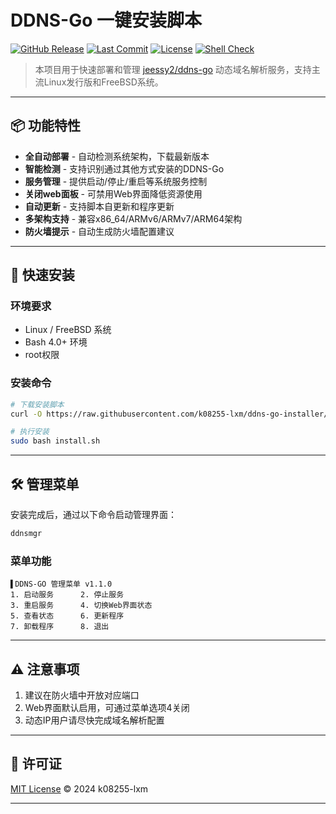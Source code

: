 # DDNS-Go 一键安装脚本

[![GitHub Release](https://img.shields.io/github/v/release/k08255-lxm/ddns-go-installer)](https://github.com/k08255-lxm/ddns-go-installer/releases)
[![Last Commit](https://img.shields.io/github/last-commit/k08255-lxm/ddns-go-installer?style=flat-square)](https://github.com/k08255-lxm/ddns-go-installer/commits/main)
[![License](https://img.shields.io/github/license/k08255-lxm/ddns-go-installer)](LICENSE)
[![Shell Check](https://img.shields.io/badge/shellcheck-passed-brightgreen)](https://www.shellcheck.net)

> 本项目用于快速部署和管理 [jeessy2/ddns-go](https://github.com/jeessy2/ddns-go) 动态域名解析服务，支持主流Linux发行版和FreeBSD系统。

---

## 📦 功能特性

- **全自动部署** - 自动检测系统架构，下载最新版本
- **智能检测** - 支持识别通过其他方式安装的DDNS-Go
- **服务管理** - 提供启动/停止/重启等系统服务控制
- **关闭web面板** - 可禁用Web界面降低资源使用
- **自动更新** - 支持脚本自更新和程序更新
- **多架构支持** - 兼容x86_64/ARMv6/ARMv7/ARM64架构
- **防火墙提示** - 自动生成防火墙配置建议

---

## 🚀 快速安装

### 环境要求
- Linux / FreeBSD 系统
- Bash 4.0+ 环境
- root权限

### 安装命令
```bash
# 下载安装脚本
curl -O https://raw.githubusercontent.com/k08255-lxm/ddns-go-installer/main/install.sh

# 执行安装
sudo bash install.sh
```

---

## 🛠 管理菜单

安装完成后，通过以下命令启动管理界面：
```bash
ddnsmgr
```

### 菜单功能
```
▌DDNS-GO 管理菜单 v1.1.0
1. 启动服务      2. 停止服务
3. 重启服务      4. 切换Web界面状态
5. 查看状态      6. 更新程序
7. 卸载程序      8. 退出
```

---

## ⚠️ 注意事项

1. 建议在防火墙中开放对应端口
3. Web界面默认启用，可通过菜单选项4关闭
4. 动态IP用户请尽快完成域名解析配置

---

## 📜 许可证

[MIT License](LICENSE) © 2024 k08255-lxm

---
